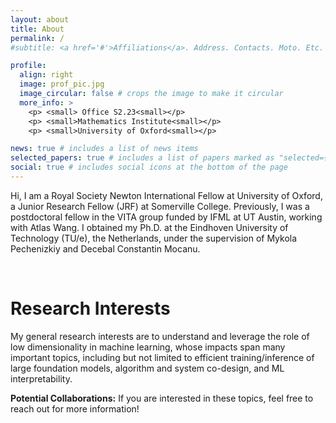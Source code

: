 ```yaml
---
layout: about
title: About
permalink: /
#subtitle: <a href='#'>Affiliations</a>. Address. Contacts. Moto. Etc.

profile:
  align: right
  image: prof_pic.jpg
  image_circular: false # crops the image to make it circular
  more_info: >
    <p> <small> Office S2.23<small></p>
    <p> <small>Mathematics Institute<small></p>
    <p> <small>University of Oxford<small></p>

news: true # includes a list of news items
selected_papers: true # includes a list of papers marked as "selected={true}"
social: true # includes social icons at the bottom of the page
---
```


Hi, I am a Royal Society Newton International Fellow at University of Oxford, a Junior Research Fellow (JRF) at Somerville College. Previously, I was a postdoctoral fellow in the VITA group funded by IFML at UT Austin, working with Atlas Wang. I obtained my Ph.D. at the Eindhoven University of Technology (TU/e), the Netherlands, under the supervision of Mykola Pechenizkiy and Decebal Constantin Mocanu. 

&nbsp;
&nbsp;

**Research Interests**
======
My general research interests are to understand and leverage the role of low dimensionality in machine learning, whose impacts span many important topics, including but not limited to efficient training/inference of large foundation models, algorithm and system co-design, and ML interpretability.

**Potential Collaborations:** If you are interested in these topics, feel free to reach out for more information! 

&nbsp;
&nbsp;




